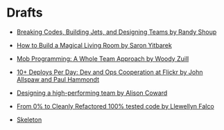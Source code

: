 # Drafts

* [Breaking Codes, Building Jets, and Designing Teams by Randy Shoup](breaking-codes-building-jets-and-designing-teams)
* [How to Build a Magical Living Room by Saron Yitbarek](how-to-build-a-magical-living-room)
* [Mob Programming: A Whole Team Approach by Woody Zuill](mob-programming-a-whole-team-approach)


* [10+ Deploys Per Day: Dev and Ops Cooperation at Flickr by John Allspaw and Paul Hammondt](ten-plus-deploys-per-day)
* [Designing a high-performing team by Alison Coward](designing-high-perfoming-team)
* [From 0% to Cleanly Refactored 100% tested code by Llewellyn Falco](from-0-to-clean-refactored-100-tested-code)

* [Skeleton](skeleton)

<!--

-->

